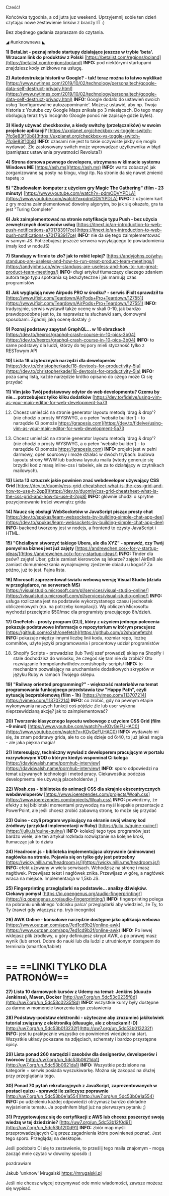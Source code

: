 Cześć!

Końcówka tygodnia, a od jutra juz weekend. Uprzyjemnij sobie ten dzień czytając nowe zestawienie linków z branży IT :)

Bez zbędnego gadania zapraszam do czytania.

 

◢ #unknownews ◣


**1) BetaList - poznaj młode startupy działające jeszcze w trybie 'beta'. Wrzucam link do produktów z Polski**
[https://betalist.com/regions/poland](https://betalist.com/regions/poland)
**INFO:** pod niektórymi startupami znajdziesz kody zniżkowe na usługę.


**2) Autodestrukcja historii w Google? - tak! teraz można to łatwo wyklikać**
[https://www.nytimes.com/2019/10/02/technology/personaltech/google-data-self-destruct-privacy.html](https://www.nytimes.com/2019/10/02/technology/personaltech/google-data-self-destruct-privacy.html)
**INFO:** Google dodało do ustawień swoich usług 'konfigurowalne autozapominanie'. Możesz ustawić, aby np. Twoja historia z Youtube czy Google Maps znikała po 3 miesiącach. Do tego mapy obsługują teraz tryb Incognito (Google ponoć nie zapisuje gdzie byłeś).


**3) Kiedy używać checkboxów, a kiedy switchy (przełączników) w swoim projekcie aplikacji?**
[https://uxplanet.org/checkbox-vs-toggle-switch-7fc6e83f10b8](https://uxplanet.org/checkbox-vs-toggle-switch-7fc6e83f10b8)
**INFO:** czasami nie jest to takie oczywiste jakby się mogło wydawać. Źle zastosowany switch może wprowadzać użytkownika w błąd (pamiętasz ustawienia prywatności Revoluta?)


**4) Strona domowa pewnego developera, utrzymana w klimacie systemu Windows ME**
[https://ash.ms](https://ash.ms)
**INFO:** warto zobaczyć jak zorganizowane są posty na blogu, vlogi itp. Na stronie da się nawet zmienić tapetę :o


**5) "Zbudowałem komputer z użyciem gry Magic The Gathering" (film - 23 minuty)**
[https://www.youtube.com/watch?v=pdmODVYPDLA](https://www.youtube.com/watch?v=pdmODVYPDLA)
**INFO:** z użyciem kart z gry można zaimplementować dowolny algorytm, bo jak się okazało, gra ta jest "Turing Complete"


**6) Jak zaimplementować na stronie notyfikacje typu Push - bez użycia zewnętrznych dostawców usług**
[https://itnext.io/an-introduction-to-web-push-notifications-a701783917ce](https://itnext.io/an-introduction-to-web-push-notifications-a701783917ce)
**INFO:** nie da się tego zaimplementować w samym JS. Potrzebujesz jeszcze serwera wysyłającego te powiadomienia (mały kod w nodeJS)


**7) Standupy w firmie to zło? jak to robić lepiej?**
[https://andyjohns.co/why-standups-are-useless-and-how-to-run-great-product-team-meetings/](https://andyjohns.co/why-standups-are-useless-and-how-to-run-great-product-team-meetings/)
**INFO:** długi artykuł tłumaczący dlaczego zdaniem autora tego typu spotkania są bezużyteczne i jak marnują czas programistów


**8) Jak wyglądają nowe Airpods PRO w środku? - serwis iFixIt sprawdził to**
[https://www.ifixit.com/Teardown/AirPods+Pro+Teardown/127551](https://www.ifixit.com/Teardown/AirPods+Pro+Teardown/127551)
**INFO:** tradycyjnie, serwis wystawił także ocenę w skali 0-10, jak bardzo prawdopodobne jest to, że naprawisz te słuchawki sam, domowymi sposobami. Zgadnij jaką ocenę dostały ;)


**9) Poznaj podstawy zapytań GraphQL... w 10 obrazkach**
[https://dev.to/hexrcs/graphql-crash-course-in-10-pics-3b04](https://dev.to/hexrcs/graphql-crash-course-in-10-pics-3b04)
**INFO:** to same podstawy dla ludzi, którzy do tej pory mieli styczność tylko z RESTowym API


**10) Lista 18 użytecznych narzędzi dla deweloperów**
[https://dev.to/christopherkade/18-devtools-for-productivity-5ia](https://dev.to/christopherkade/18-devtools-for-productivity-5ia)
**INFO:** poza samą listą, każde narzędzie krótko opisano do czego może Ci się przydać


**11) Vim jako Twój podstawowy edytor do web developmentu? Czemu by nie... potrzebujesz tylko kilku dodatków**
[https://dev.to/fidelve/using-vim-as-your-main-editor-for-web-development-5a73

12) Chcesz umieścić na stronie generator layoutu metodą 'drag & drop'? (nie chodzi o prosty WYSIWYG, a o pełen 'website builder') - to narzędzie Ci pomoże
https://grapesjs.com](https://dev.to/fidelve/using-vim-as-your-main-editor-for-web-development-5a73

12) Chcesz umieścić na stronie generator layoutu metodą 'drag & drop'? (nie chodzi o prosty WYSIWYG, a o pełen 'website builder') - to narzędzie Ci pomoże
https://grapesjs.com)
**INFO:** projekt jest w pełni darmowy, open sourcowy i może działać w dwóch trybach: budowa layoutu strony WWW lub budowa layoutu maila (wtedy generuje się brzydki kod z masą inline-css i tabelek, ale za to działający w czytnikach mailowych).


**13) Lista 13 sztuczek jakie powinien znać webdeveloper używający CSS Grid**
[https://dev.to/duomly/css-grid-cheatsheet-what-is-the-css-grid-and-how-to-use-it-2gp8](https://dev.to/duomly/css-grid-cheatsheet-what-is-the-css-grid-and-how-to-use-it-2gp8)
**INFO:** głównie chodzi o sprytne pozycjonowanie treści wewnątrz grida


**14) Naucz się obsługi WebSocketów w JavaScript pisząc prosty chat**
[https://dev.to/spukas/learn-websockets-by-building-simple-chat-app-dee](https://dev.to/spukas/learn-websockets-by-building-simple-chat-app-dee)
**INFO:** backend tworzony jest w nodejs, a frontend to czysty JavaScript i HTML.


**15) "Chciałbym stworzyć takiego Ubera, ale dla XYZ" - sprawdź, czy Twój pomysł na biznes jest już zajęty**
[https://andrewchen.co/x-for-y-startup-ideas/](https://andrewchen.co/x-for-y-startup-ideas/)
**INFO:** Tinder dla psów? zajęte! Uber, gdzie zamiast kierowców są lekarze? zajęte! AirBnB ale zamiast domu/mieszkania wynajmujemy zjedzenie obiadu u kogoś? Za późno, już to jest. Fajna lista.


**16) Microsoft zaprezentował światu webową wersję Visual Studio (działa w przeglądarce, na serwerach MS)**
[https://visualstudio.microsoft.com/pl/services/visual-studio-online/](https://visualstudio.microsoft.com/pl/services/visual-studio-online/)
**INFO:** usługa rozliczana jest na podstawie wykorzystanego czasu i jednostek obliczeniowych (np. na potrzeby kompilacji). Wg obliczeń Microsoftu wychodzi przeciętnie $50/msc dla programisty pracującego 8h/dzień.


**17) OneFetch - prosty program (CLI), który z użyciem jednego polecenia pokazuje podstawowe informacje o repozytorium w którym pracujesz**
[https://github.com/o2sh/onefetch](https://github.com/o2sh/onefetch)
**INFO:** pokazuje między innymi liczbę linii kodu, rozmiar repo, liczbę commitów, użyte języki programowania i procentowy udział programistów


18) Shopify Scripts - prowadzisz (lub Twój szef prowadzi) sklep na Shopify i stale dochodzisz do wniosku, że czegoś się tam nie da zrobić? Oto rozwiązanie
frompolandwithdev.com/shopify-scripts/
**INFO:** to mechanizm pozwalający na uruchamianie dodatkowych skryptów w języku Ruby w ramach Twojego sklepu.

**19) "Railway oriented programming?" - większość materiałów na temat programowania funkcyjnego przedstawia tzw "Happy Path", czyli sytuację bezproblemową (film - 1h)**
[https://vimeo.com/113707214](https://vimeo.com/113707214)
**INFO:** co zrobić, gdy na pewnym etapie wykonywania naszych funkcji coś pójdzie źle lub user wykona nieprzewidzianą akcję? jak to zaimplementować?


**20) Tworzenie klasycznego layoutu webowego z użyciem CSS Grid (film ~9 minut)**
[https://www.youtube.com/watch?v=KOvGeFUHAC0](https://www.youtube.com/watch?v=KOvGeFUHAC0)
**INFO:** wydawało mi się, że znam podstawy grida, ale to co się dzieje od 6:40, to już jakaś magia - ale jaka piękna magia!


**21) Interesujący, techniczny wywiad z developerem pracującym w portalu rozrywkowym VOD o którym kiedyś wspominał Ci kolega**
[https://davidwalsh.name/pornhub-interview](https://davidwalsh.name/pornhub-interview)
**INFO:** sporo odpowiedzi na temat używanych technologii i metod pracy. Ciekawostka: podczas developmentu nie używają placeholderów ;)


**22) Woah.css - biblioteka do animacji CSS dla skrajnie ekscentrycznych webdeveloperów**
[https://www.joerezendes.com/projects/Woah.css](https://www.joerezendes.com/projects/Woah.css)
**INFO:** powiedzmy, że efekty z tej biblioteki momentami przywodzą na myśl kiepskie prezentacje z PowerPoint, ale jeśli chcesz zrobić zabawną stronę, to może się przydać


**23) Quine - czyli program wypisujący na ekranie swój własny kod źródłowy (przykład implementacji w Ruby)**
[https://juliu.is/quine-quine/](https://juliu.is/quine-quine/)
**INFO:** kolekcji tego typu programów jest bardzo wiele, ale ten artykuł rozkłada rozwiązanie na kolejne kroki, tłumacząc jak to działa


**24) Headroom.js - biblioteka implementująca ukrywanie (animowane) nagłówka na stronie. Pojawia się on tylko gdy jest potrzebny**
[https://wicky.nillia.ms/headroom.js/](https://wicky.nillia.ms/headroom.js/)
**INFO:** efekt używany w wielu serwisach. Wchodzisz na stronę i masz nagłówek. Przewijasz tekst i nagłówek znika. Przewijasz w górę, a nagłówek wraca na miejsce. Implementacja w 1,5kb JS.


**25) Fingerprinting przeglądarki na podstawie... analizy dźwięków. Ciekawy pomysł**
[https://iq.opengenus.org/audio-fingerprinting/](https://iq.opengenus.org/audio-fingerprinting/)
**INFO:** fingerprinting polega na pobraniu unikalnego 'odcisku palca' przeglądarki aby wiedzieć, że Ty, to Ty (nawet gdy włączysz np. tryb incognito)


**26) AWK Online - konsolowe narzędzie dostępne jako aplikacja webowa**
[https://www.outpan.com/app/7ed1cd9b2f/online-awk](https://www.outpan.com/app/7ed1cd9b2f/online-awk)
**INFO:** Po lewej wklejasz plik źródłowy, u góry definiujesz skrypt AWK, a po prawej masz wynik (lub error). Dobre do nauki lub dla ludzi z utrudnionym dostępem do terminala (smartfon/tablet)


== **==LINKI TYLKO DLA PATRONÓW==**
 ==

**27) Lista 10 darmowych kursów z Udemy na temat: Jenkins (duuużo Jenkinsa), Maven, Docker**
[http://uw7.org/un_5dc53c0235f8d](http://uw7.org/un_5dc53c0235f8d)
**INFO:** wszystkie kursy były dostępne za darmo w momencie tworzenia tego zestawienia


**28) Podstawy-podstaw elektroniki - użyteczne aby zrozumieć jakikolwiek tutorial związany z elektroniką (dłuuugie, ale z obrazkami! :D)**
[http://uw7.org/un_5dc53b013232f](http://uw7.org/un_5dc53b013232f)
**INFO:** jest tu praktycznie wszystko co powinieneś wiedzieć na start. Wszystkie układy pokazane na zdjęciach, schematy i bardzo przystępne opisy.


**29) Lista ponad 260 narzędzi i zasobów dla designerów, developerów i twórców**
[http://uw7.org/un_5dc53b0621da1](http://uw7.org/un_5dc53b0621da1)
**INFO:** Wszystkie podzielone na kategorie + serwis posiada wyszukiwarkę. Można się zakopać na dłużej przy przeglądaniu tego.


**30) Ponad 70 pytań rekrutacyjnych z JavaScript, zaprezentowanych w postaci quizu - sprawdź ile zaliczysz poprawnie**
[http://uw7.org/un_5dc53b0e1a554](http://uw7.org/un_5dc53b0e1a554)
**INFO:** po udzieleniu każdej odpowiedzi otrzymasz bardzo dokładne wyjaśnienie tematu. Ja popełniłem błąd już na pierwszym pytaniu ;)


**31) Przygotowujesz się do certyfikacji z AWS lub chcesz poszerzyć swoją wiedzę w tej dziedzinie?**
[http://uw7.org/un_5dc53b12f0d91](http://uw7.org/un_5dc53b12f0d91)
**INFO:** zbiór map myśli przeprowadzających Cię przez zagadnienia które powinieneś poznać. Jest tego sporo. Przeglądaj na desktopie.


 

Jeśli podobało Ci się to zestawienie, to prześlij tego maila znajomym - mogą zacząć mnie czytać w dowolny sposób :)

 
pozdrawiam

Jakub 'unknow' Mrugalski
https://mrugalski.pl
 

Jeśli nie chcesz więcej otrzymywać ode mnie wiadomości, zawsze możesz się wypisać.